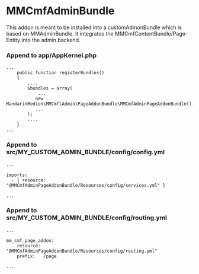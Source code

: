 # MMCmfAdminBundle
This addon is meant to be installed into a customAdmonBundle which is based on MMAdminBundle.
It integrates the MMCmfContentBundle/Page-Entity into the admin backend.

### Append to app/AppKernel.php

```
...
    public function registerBundles()
    {
        ....
        $bundles = array(
            ...
           new MandarinMedien\MMCmf\Admin\PageAddonBundle\MMCmfAdminPageAddonBundle(),
           ...
        );
        ....
    }
...
```

### Append to src/MY_CUSTOM_ADMIN_BUNDLE/config/config.yml

```
...

imports:
  - { resource: "@MMCmfAdminPageAddonBundle/Resources/config/services.yml" }
    
...
```

### Append to src/MY_CUSTOM_ADMIN_BUNDLE/config/routing.yml

```
...

mm_cmf_page_addon:
    resource: "@MMCmfAdminPageAddonBundle/Resources/config/routing.yml"
    prefix:   /page

...
```